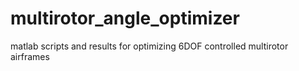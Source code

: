 # multirotor_angle_optimizer

matlab scripts and results for optimizing 6DOF controlled multirotor airframes
